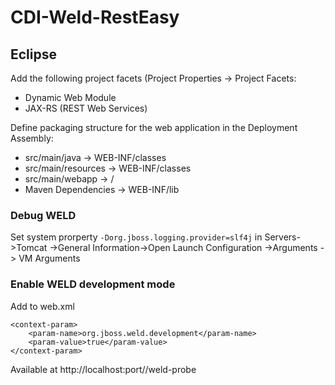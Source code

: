 # CDI-Weld-RestEasy

## Eclipse
Add the following project facets (Project Properties -> Project Facets:
- Dynamic Web Module
- JAX-RS (REST Web Services)

Define packaging structure for the web application in the Deployment Assembly:
- src/main/java -> WEB-INF/classes
- src/main/resources -> WEB-INF/classes
- src/main/webapp -> /
- Maven Dependencies -> WEB-INF/lib

### Debug WELD
Set system prorperty
```-Dorg.jboss.logging.provider=slf4j``` 
in Servers->Tomcat ->General Information->Open Launch Configuration ->Arguments -> VM Arguments

### Enable WELD development mode
Add to web.xml

```
<context-param>
    <param-name>org.jboss.weld.development</param-name>
    <param-value>true</param-value>
</context-param>
```
    

Available at http://localhost:port/<app-path>/weld-probe
